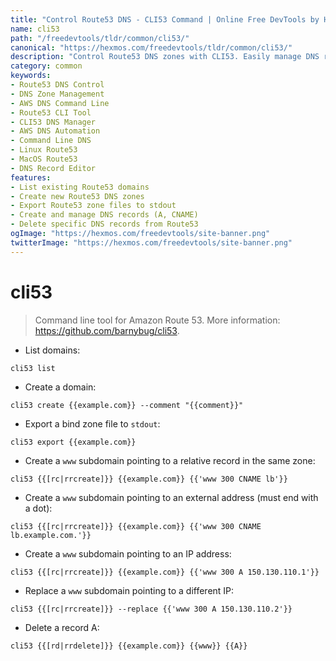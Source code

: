 ```yaml
---
title: "Control Route53 DNS - CLI53 Command | Online Free DevTools by Hexmos"
name: cli53
path: "/freedevtools/tldr/common/cli53/"
canonical: "https://hexmos.com/freedevtools/tldr/common/cli53/"
description: "Control Route53 DNS zones with CLI53. Easily manage DNS records, create domains, and export zone files. Free online tool, no registration required."
category: common
keywords:
- Route53 DNS Control
- DNS Zone Management
- AWS DNS Command Line
- Route53 CLI Tool
- CLI53 DNS Manager
- AWS DNS Automation
- Command Line DNS
- Linux Route53
- MacOS Route53
- DNS Record Editor
features:
- List existing Route53 domains
- Create new Route53 DNS zones
- Export Route53 zone files to stdout
- Create and manage DNS records (A, CNAME)
- Delete specific DNS records from Route53
ogImage: "https://hexmos.com/freedevtools/site-banner.png"
twitterImage: "https://hexmos.com/freedevtools/site-banner.png"
---
```


# cli53

> Command line tool for Amazon Route 53.
> More information: <https://github.com/barnybug/cli53>.

- List domains:

`cli53 list`

- Create a domain:

`cli53 create {{example.com}} --comment "{{comment}}"`

- Export a bind zone file to `stdout`:

`cli53 export {{example.com}}`

- Create a `www` subdomain pointing to a relative record in the same zone:

`cli53 {{[rc|rrcreate]}} {{example.com}} {{'www 300 CNAME lb'}}`

- Create a `www` subdomain pointing to an external address (must end with a dot):

`cli53 {{[rc|rrcreate]}} {{example.com}} {{'www 300 CNAME lb.example.com.'}}`

- Create a `www` subdomain pointing to an IP address:

`cli53 {{[rc|rrcreate]}} {{example.com}} {{'www 300 A 150.130.110.1'}}`

- Replace a `www` subdomain pointing to a different IP:

`cli53 {{[rc|rrcreate]}} --replace {{'www 300 A 150.130.110.2'}}`

- Delete a record A:

`cli53 {{[rd|rrdelete]}} {{example.com}} {{www}} {{A}}`
